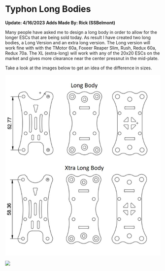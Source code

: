 # Typhon Long Bodies
**Update: 4/16/2023**
**Adds Made By: Rick (SSBelmont)**

Many people have asked me to design a long body in order to allow for the longer ESCs that are being sold today.  As result I have created two long bodies, a Long Version and an extra long version.  The Long version will work fine with with the TMotor 60a, Foxeer Reaper Slim, Rush, Redux 60a, Redux 70a.  The XL (extra-long) will work with any of the 20x20 ESCs on the market and gives more clearance near the center pressnut in the mid-plate.

Take a look at the images below to get an idea of the difference in sizes.


![](/Images/Long_Body/Long%20Bodies.jpg)




<img src="https://github.com/SouthEastFPV/Typhon/blob/main/Images/T_v7_Assembly.jpg?raw=true" width="800">
